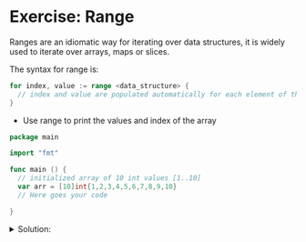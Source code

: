 # Exercise: Range

Ranges are an idiomatic way for iterating over data structures, it is widely used to iterate over arrays, maps or slices.

The syntax for range is:

```go
for index, value := range <data_structure> {
  // index and value are populated automatically for each element of the data structure.
}
```

- Use range to print the values and index of the array

```go
package main

import "fmt"

func main () {
  // initialized array of 10 int values [1..10]
  var arr = [10]int{1,2,3,4,5,6,7,8,9,10}
  // Here goes your code

}
```

<details>
<summary> Solution: </summary>

```go
package main

import "fmt"

func main () {

  var arr = [10]int{1,2,3,4,5,6,7,8,9,10}

  for index, value := range arr {
    fmt.Print(index , ") " , value, "\n")
  }
}
```

</details>
